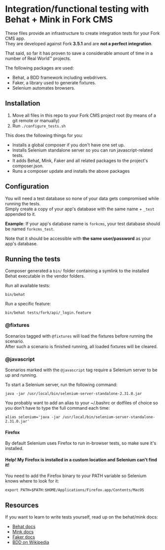 # Integration/functional testing with Behat + Mink in Fork CMS
These files provide an infrastructure to create integration tests for your Fork CMS app.  
They are developed against Fork **3.5.1** and are **not a perfect integration**.

That said, so far it has proven to save a considerable amount of time in a number of Real World™ projects.

The following packages are used:
* Behat, a BDD framework including webdrivers.
* Faker, a library used to generate fixtures.
* Selenium automates browsers.

## Installation
1. Move all files in this repo to your Fork CMS project root (by means of a git remote or manually)
2. Run ```./configure_tests.sh```

This does the following things for you:
* Installs a global composer if you don't have one set up.
* Installs Selenium standalone server so you can run javascript-related tests.
* It adds Behat, Mink, Faker and all related packages to the project's composer.json.
* Runs a composer update and installs the above packages

## Configuration
You will need a test database so none of your data gets compromised while running the tests.  
Simply create a copy of your app's database with the same name + ```_test``` appended to it.

**Example**: If your app's database name is ```forkcms```, your test database should be named ```forkcms_test```.

Note that it should be accessible with **the same user/password** as your app's database.

## Running the tests
Composer generated a ```bin/``` folder containing a symlink to the installed Behat executable in the vendor folders.

Run all available tests:
```
bin/behat
```

Run a specific feature:
```
bin/behat tests/fork/api/_login.feature
```

### @fixtures
Scenarios tagged with ```@fixtures``` will load the fixtures before running the scenario.  
After such a scenario is finished running, all loaded fixtures will be cleared.

### @javascript
Scenarios marked with the ```@javascript``` tag require a Selenium server to be up and running.

To start a Selenium server, run the following command:

```java -jar /usr/local/bin/selenium-server-standalone-2.31.0.jar```

You probably want to add an alias to your ~/.bashrc or dotfiles of choice so you don't have to type the full command each time:

```alias selenium='java -jar /usr/local/bin/selenium-server-standalone-2.31.0.jar'```

#### Firefox
By default Selenium uses Firefox to run in-browser tests, so make sure it's installed.

#### Help! My Firefox is installed in a custom location and Selenium can't find it!
You need to add the Firefox binary to your PATH variable so Selenium knows where to look for it:

```export PATH=$PATH:$HOME/Applications/Firefox.app/Contents/MacOS```

## Resources
If you want to learn to write tests yourself, read up on the behat/mink docs:
- [Behat docs](http://docs.behat.org/)
- [Mink docs](http://mink.behat.org/)
- [Faker docs](https://github.com/fzaninotto/Faker)
- [BDD on Wikipedia](http://en.wikipedia.org/wiki/Behavior-driven_development)

